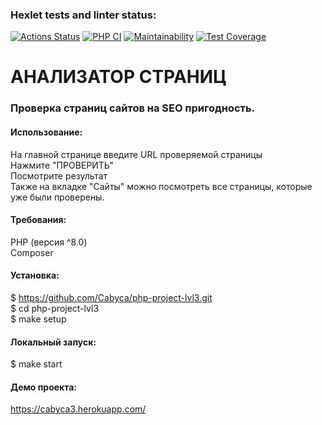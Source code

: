 ### Hexlet tests and linter status:
[![Actions Status](https://github.com/Cabyca/php-project-lvl3/workflows/hexlet-check/badge.svg)](https://github.com/Cabyca/php-project-lvl3/actions)
[![PHP CI](https://github.com/Cabyca/php-project-lvl3/actions/workflows/workflow.yml/badge.svg)](https://github.com/Cabyca/php-project-lvl3/actions/workflows/workflow.yml)
[![Maintainability](https://api.codeclimate.com/v1/badges/94edf68cec6e9701ebb4/maintainability)](https://codeclimate.com/github/Cabyca/php-project-lvl3/maintainability)
[![Test Coverage](https://api.codeclimate.com/v1/badges/94edf68cec6e9701ebb4/test_coverage)](https://codeclimate.com/github/Cabyca/php-project-lvl3/test_coverage)

# АНАЛИЗАТОР СТРАНИЦ

### Проверка страниц сайтов на SEO пригодность.  

#### Использование:  
На главной странице введите URL проверяемой страницы  
Нажмите "ПРОВЕРИТЬ"  
Посмотрите результат  
Также на вкладке "Сайты" можно посмотреть все страницы, которые уже были проверены.  

#### Требования:  
PHP (версия ^8.0)  
Composer  

#### Установка:  
$ https://github.com/Cabyca/php-project-lvl3.git  
$ cd php-project-lvl3  
$ make setup  

#### Локальный запуск:  
$ make start  

#### Демо проекта:  
https://cabyca3.herokuapp.com/
